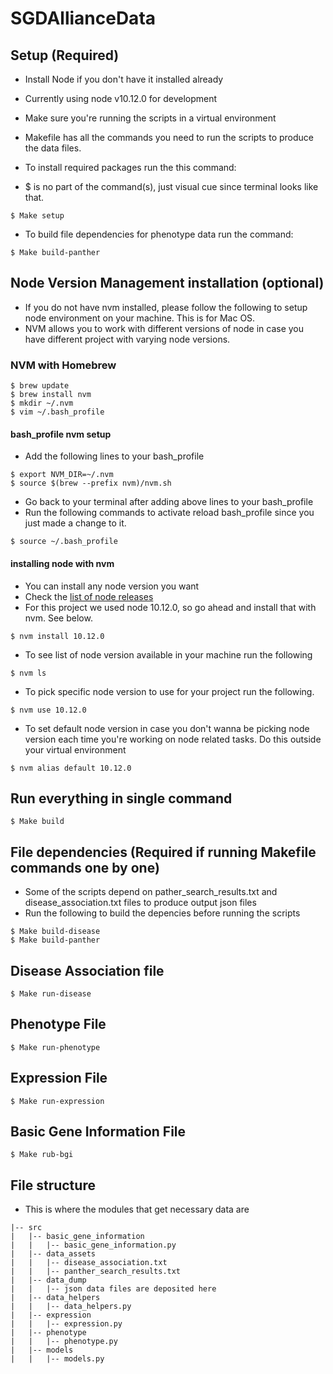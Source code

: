 # SGDAllianceData

## Setup (Required)

- Install Node if you don't have it installed already
- Currently using node v10.12.0 for development  
- Make sure you're running the scripts in a virtual environment
- Makefile has all the commands you need to run the scripts to produce the data files.

- To install required packages run the this command:
- $ is no part of the command(s), just visual cue since terminal looks like that.
``` 
$ Make setup
```

- To build file dependencies for phenotype data run the command:
```
$ Make build-panther
```
## Node Version Management installation (optional)

- If you do not have nvm installed, please follow the following to setup node environment on your machine. This is for Mac OS.
- NVM allows you to work with different versions of node in case you have different project with varying node versions.

### NVM with Homebrew

```
$ brew update
$ brew install nvm
$ mkdir ~/.nvm
$ vim ~/.bash_profile
```


#### bash_profile nvm setup
- Add the following lines to your bash_profile

```
$ export NVM_DIR=~/.nvm
$ source $(brew --prefix nvm)/nvm.sh
```

- Go back to your terminal after adding above lines to your bash_profile
- Run the following commands to activate reload bash_profile  since you just made a change to it. 

```
$ source ~/.bash_profile
```

#### installing node with nvm

- You can install any node version you want
- Check the [list of node releases](https://nodejs.org/en/download/releases/)
- For this project we used node 10.12.0, so go ahead and install that with nvm. See below.

```
$ nvm install 10.12.0
```

- To see list of node version available in your machine run the following

```
$ nvm ls
```

- To pick specific node version to use for your project run the following.

```
$ nvm use 10.12.0
```

- To set default node version in case you don't wanna be picking node version each time you're working on node related tasks. Do this outside your virtual environment

```
$ nvm alias default 10.12.0
```

## Run everything in single command
```
$ Make build
```
## File dependencies (Required if running Makefile commands one by one)

- Some of the scripts depend on pather_search_results.txt and disease_association.txt files to produce output json files
- Run the following to build the depencies before running the scripts

```
$ Make build-disease
$ Make build-panther
```

## Disease Association file

```
$ Make run-disease
```

## Phenotype File

```
$ Make run-phenotype 
```

## Expression File

```
$ Make run-expression 
```

## Basic Gene Information File

```
$ Make rub-bgi
```

## File structure

- This is where the modules that get necessary data are

```
|-- src
|   |-- basic_gene_information
|   |   |-- basic_gene_information.py
|   |-- data_assets
|   |   |-- disease_association.txt
|   |   |-- panther_search_results.txt
|   |-- data_dump
|   |   |-- json data files are deposited here
|   |-- data_helpers
|   |   |-- data_helpers.py   
|   |-- expression
|   |   |-- expression.py
|   |-- phenotype
|   |   |-- phenotype.py  
|   |-- models
|   |   |-- models.py    
```
